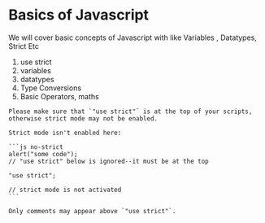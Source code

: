 # Basics of Javascript 

We will cover basic concepts of Javascript with like Variables , Datatypes, Strict Etc 

1. use strict 
2. variables
3. datatypes 
4. Type Conversions
5. Basic Operators, maths



````warn header="Ensure that \"use strict\" is at the top"
Please make sure that `"use strict"` is at the top of your scripts, otherwise strict mode may not be enabled.

Strict mode isn't enabled here:

```js no-strict
alert("some code");
// "use strict" below is ignored--it must be at the top

"use strict";

// strict mode is not activated
```

Only comments may appear above `"use strict"`.
````
